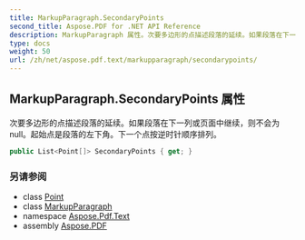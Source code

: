 ```yaml
---
title: MarkupParagraph.SecondaryPoints
second_title: Aspose.PDF for .NET API Reference
description: MarkupParagraph 属性。次要多边形的点描述段落的延续。如果段落在下一列或页面中继续，则不会为 null。起始点是段落的左下角。下一个点按逆时针顺序排列。
type: docs
weight: 50
url: /zh/net/aspose.pdf.text/markupparagraph/secondarypoints/
---
```

## MarkupParagraph.SecondaryPoints 属性

次要多边形的点描述段落的延续。如果段落在下一列或页面中继续，则不会为 null。起始点是段落的左下角。下一个点按逆时针顺序排列。

```csharp
public List<Point[]> SecondaryPoints { get; }
```

### 另请参阅

* class [Point](../../../aspose.pdf/point/)
* class [MarkupParagraph](../)
* namespace [Aspose.Pdf.Text](../../../aspose.pdf.text/)
* assembly [Aspose.PDF](../../../)